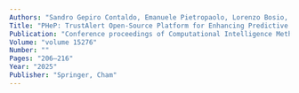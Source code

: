 ```yaml
---
Authors: "Sandro Gepiro Contaldo, Emanuele Pietropaolo, Lorenzo Bosio, Simone Pernice, Irene Terrone, Daniele Baccega, Yuting Wang, Rahul Kumar Sahoo, Giuseppe Rizzo, Alessia Visconti, Paola Berchialla,  Marco Beccuti "
Title: "PHeP: TrustAlert Open-Source Platform for Enhancing Predictive Healthcare with Deep Learning"
Publication: "Conference proceedings of Computational Intelligence Methods for Bioinformatics and Biostatistics 2024"
Volume: "volume 15276"
Number: ""
Pages: "206–216"
Year: "2025"
Publisher: "Springer, Cham"
---
```

